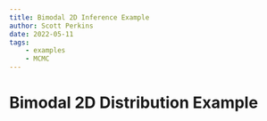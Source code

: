 ```yaml
---
title: Bimodal 2D Inference Example
author: Scott Perkins
date: 2022-05-11
tags:
	- examples
	- MCMC
---
```


# Bimodal 2D Distribution Example 


